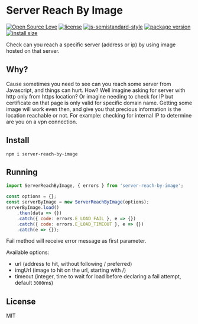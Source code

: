 # Server Reach By Image
[![Open Source Love](https://badges.frapsoft.com/os/v1/open-source.svg?v=103)](https://github.com/ellerbrock/open-source-badges/)
[![license](https://img.shields.io/github/license/marinko-peso/shamus.svg)](https://github.com/marinko-peso/shamus/blob/master/LICENSE)
[![js-semistandard-style](https://img.shields.io/badge/code%20style-semistandard-brightgreen.svg)](https://github.com/Flet/semistandard)
[![package version](https://img.shields.io/npm/v/server-reach-by-image.svg)](https://npm.im/server-reach-by-image)
[![install size](https://packagephobia.now.sh/badge?p=server-reach-by-image)](https://packagephobia.now.sh/result?p=server-reach-by-image)

Check can you reach a specific server (address or ip) by using image hosted on that server.

## Why?

Cause sometimes you need to see can you reach some server from Javascript, and things can hurt. How? Well imagine asking for server with http only from https location? Or imagine needing to check for IP but certificate on that page is only valid for specific domain name. Getting some image will work even then, and give you that precious information is the location reachable or not.
For example: checking for internal IP to determine are you on a vpn connection.

## Install

```ssh
npm i server-reach-by-image
```

## Running

```js
import ServerReachByImage, { errors } from 'server-reach-by-image';

const options = {};
const serverByImage = new ServerReachByImage(options);
serverByImage.load()
    .then(data => {})
    .catch({ code: errors.E_LOAD_FAIL }, e => {})
    .catch({ code: errors.E_LOAD_TIMEOUT }, e => {})
    .catch(e => {});
```
Fail method will receive error message as first parameter.

Available options:
- url (address to hit, without following / preferred)
- imgUrl (image to hit on the url, starting with /)
- timeout (integer, time to wait for load before declaring a fail attempt, default ```3000```ms)

## License

MIT

